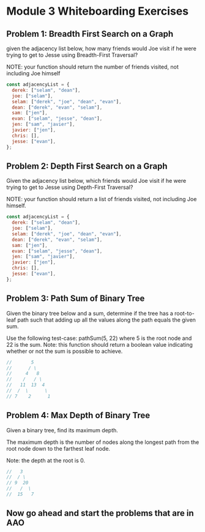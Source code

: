 # Module 3 Whiteboarding Exercises

## Problem 1: Breadth First Search on a Graph

given the adjacency list below, how many friends would Joe visit if he were
trying to get to Jesse using Breadth-First Traversal?

NOTE: your function should return the number of friends visited, not including Joe himself

```javascript
const adjacencyList = {
  derek: ["selam", "dean"],
  joe: ["selam"],
  selam: ["derek", "joe", "dean", "evan"],
  dean: ["derek", "evan", "selam"],
  sam: ["jen"],
  evan: ["selam", "jesse", "dean"],
  jen: ["sam", "javier"],
  javier: ["jen"],
  chris: [],
  jesse: ["evan"],
};
```

## Problem 2: Depth First Search on a Graph

Given the adjacency list below, which friends would Joe visit if he were
trying to get to Jesse using Depth-First Traversal?

NOTE: your function should return a list of friends visited, not including Joe himself.

```javascript
const adjacencyList = {
  derek: ["selam", "dean"],
  joe: ["selam"],
  selam: ["derek", "joe", "dean", "evan"],
  dean: ["derek", "evan", "selam"],
  sam: ["jen"],
  evan: ["selam", "jesse", "dean"],
  jen: ["sam", "javier"],
  javier: ["jen"],
  chris: [],
  jesse: ["evan"],
};
```

## Problem 3: Path Sum of Binary Tree

Given the binary tree below and a sum, determine if the tree has a root-to-leaf path such that adding up all the values along the path equals the given sum.

Use the following test-case: pathSum(5, 22) where 5 is the root node and 22 is the sum.
Note: this function should return a boolean value indicating whether or not the sum is possible to achieve.

```js
//       5
//      / \
//     4   8
//    /   / \
//   11  13  4
//  /  \      \
// 7    2      1
```

## Problem 4: Max Depth of Binary Tree

Given a binary tree, find its maximum depth.

The maximum depth is the number of nodes along the longest path from the root node down to the farthest leaf node.

Note: the depth at the root is 0.

```js
//   3
//  / \
// 9  20
//   /  \
//  15   7
```

## Now go ahead and start the problems that are in AAO
